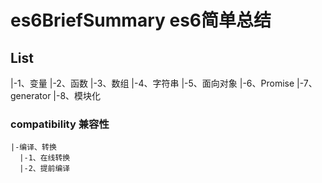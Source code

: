 # es6BriefSummary  es6简单总结
 ## List
  |-1、变量
  |-2、函数
  |-3、数组
  |-4、字符串
  |-5、面向对象
  |-6、Promise
  |-7、generator
  |-8、模块化
 ### compatibility 兼容性
    |-编译、转换
      |-1、在线转换
      |-2、提前编译
      
 
 
 
 
